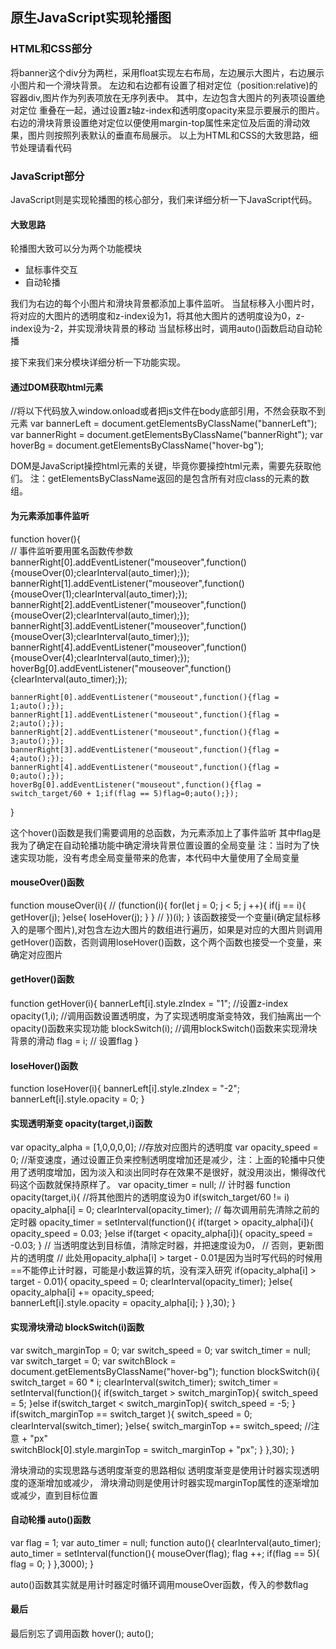 ## 原生JavaScript实现轮播图
### HTML和CSS部分
将banner这个div分为两栏，采用float实现左右布局，左边展示大图片，右边展示小图片和一个滑块背景。
左边和右边都有设置了相对定位（position:relative)的容器div,图片作为列表项放在无序列表中。
其中，左边包含大图片的列表项设置绝对定位 重叠在一起，通过设置z轴z-index和透明度opacity来显示要展示的图片。
右边的滑块背景设置绝对定位以便使用margin-top属性来定位及后面的滑动效果，图片则按照列表默认的垂直布局展示。
以上为HTML和CSS的大致思路，细节处理请看代码

### JavaScript部分
JavaScript则是实现轮播图的核心部分，我们来详细分析一下JavaScript代码。

#### 大致思路
轮播图大致可以分为两个功能模块
- 鼠标事件交互
- 自动轮播

我们为右边的每个小图片和滑块背景都添加上事件监听。
当鼠标移入小图片时，将对应的大图片的透明度和z-index设为1，将其他大图片的透明度设为0，z-index设为-2，并实现滑块背景的移动
当鼠标移出时，调用auto()函数启动自动轮播

接下来我们来分模块详细分析一下功能实现。



#### 通过DOM获取html元素
//将以下代码放入window.onload或者把js文件在body底部引用，不然会获取不到元素
var bannerLeft = document.getElementsByClassName("bannerLeft");
var bannerRight = document.getElementsByClassName("bannerRight");
var hoverBg = document.getElementsByClassName("hover-bg");

DOM是JavaScript操控html元素的关键，毕竟你要操控html元素，需要先获取他们。
注：getElementsByClassName返回的是包含所有对应class的元素的数组。


#### 为元素添加事件监听

function hover(){    
    // 事件监听要用匿名函数传参数
    bannerRight[0].addEventListener("mouseover",function(){mouseOver(0);clearInterval(auto_timer);});
    bannerRight[1].addEventListener("mouseover",function(){mouseOver(1);clearInterval(auto_timer);});
    bannerRight[2].addEventListener("mouseover",function(){mouseOver(2);clearInterval(auto_timer);});
    bannerRight[3].addEventListener("mouseover",function(){mouseOver(3);clearInterval(auto_timer);});
    bannerRight[4].addEventListener("mouseover",function(){mouseOver(4);clearInterval(auto_timer);});
    hoverBg[0].addEventListener("mouseover",function(){clearInterval(auto_timer);});
    
    bannerRight[0].addEventListener("mouseout",function(){flag = 1;auto();});
    bannerRight[1].addEventListener("mouseout",function(){flag = 2;auto();});
    bannerRight[2].addEventListener("mouseout",function(){flag = 3;auto();});
    bannerRight[3].addEventListener("mouseout",function(){flag = 4;auto();});
    bannerRight[4].addEventListener("mouseout",function(){flag = 0;auto();});
    hoverBg[0].addEventListener("mouseout",function(){flag = switch_target/60 + 1;if(flag == 5)flag=0;auto();});
}

这个hover()函数是我们需要调用的总函数，为元素添加上了事件监听
其中flag是我为了确定在自动轮播功能中确定滑块背景位置设置的全局变量
注：当时为了快速实现功能，没有考虑全局变量带来的危害，本代码中大量使用了全局变量

#### mouseOver()函数

function mouseOver(i){
    // (function(i){
        for(let j = 0; j < 5; j ++){
            if(j == i){
                getHover(j);
            }else{
                loseHover(j);
            }
        }
    // })(i);
}
该函数接受一个变量i(确定鼠标移入的是哪个图片),对包含左边大图片的数组进行遍历，如果是对应的大图片则调用getHover()函数，否则调用loseHover()函数，这个两个函数也接受一个变量，来确定对应图片


#### getHover()函数

function getHover(i){
    bannerLeft[i].style.zIndex = "1"; //设置z-index
    opacity(1,i); //调用函数设置透明度，为了实现透明度渐变特效，我们抽离出一个opacity()函数来实现功能
    blockSwitch(i); //调用blockSwitch()函数来实现滑块背景的滑动
    flag = i; // 设置flag
}


#### loseHover()函数

function loseHover(i){
    bannerLeft[i].style.zIndex = "-2";  
    bannerLeft[i].style.opacity = 0;
}


#### 实现透明渐变 opacity(target,i)函数

var opacity_alpha = [1,0,0,0,0];    //存放对应图片的透明度
var opacity_speed = 0;  //渐变速度，通过设置正负来控制透明度增加还是减少，注：上面的轮播中只使用了透明度增加，因为淡入和淡出同时存在效果不是很好，就没用淡出，懒得改代码这个函数就保持原样了。
var opacity_timer = null; // 计时器
function opacity(target,i){
    //将其他图片的透明度设为0
    if(switch_target/60 != i)
        opacity_alpha[i] = 0;
    clearInterval(opacity_timer); // 每次调用前先清除之前的定时器
    opacity_timer = setInterval(function(){
        if(target > opacity_alpha[i]){
            opacity_speed = 0.03;
        }else if(target < opacity_alpha[i]){
            opacity_speed = -0.03;
        }
        // 当透明度达到目标值，清除定时器，并把速度设为0，
        // 否则，更新图片的透明度
        // 此处用opacity_alpha[i] > target - 0.01是因为当时写代码的时候用==不能停止计时器，可能是小数运算的坑，没有深入研究
        if(opacity_alpha[i] > target - 0.01){
            opacity_speed = 0;
            clearInterval(opacity_timer);
        }else{
            opacity_alpha[i] += opacity_speed;   
            bannerLeft[i].style.opacity = opacity_alpha[i];
        }
    },30);
}


#### 实现滑块滑动 blockSwitch(i)函数

var switch_marginTop = 0;
var switch_speed = 0;
var switch_timer = null;
var switch_target = 0;
var switchBlock = document.getElementsByClassName("hover-bg");
function blockSwitch(i){
    switch_target = 60 * i;
    clearInterval(switch_timer);
    switch_timer = setInterval(function(){
        if(switch_target > switch_marginTop){
            switch_speed = 5;
        }else if(switch_target < switch_marginTop){
            switch_speed = -5;
        }
        if(switch_marginTop == switch_target ){
            switch_speed = 0;
            clearInterval(switch_timer);
        }else{
            switch_marginTop += switch_speed;
            //注意 + "px"          
            switchBlock[0].style.marginTop = switch_marginTop + "px";
        }
    },30);
}

滑块滑动的实现思路与透明度渐变的思路相似
透明度渐变是使用计时器实现透明度的逐渐增加或减少，
滑块滑动则是使用计时器实现marginTop属性的逐渐增加或减少，直到目标位置



#### 自动轮播 auto()函数

var flag = 1;
var auto_timer = null;
function auto(){
    clearInterval(auto_timer);
    auto_timer = setInterval(function(){
        mouseOver(flag);
        flag ++;
        if(flag == 5){
            flag = 0;
        }
    },3000);
}

auto()函数其实就是用计时器定时循环调用mouseOver函数，传入的参数flag

#### 最后
最后别忘了调用函数
hover();
auto();